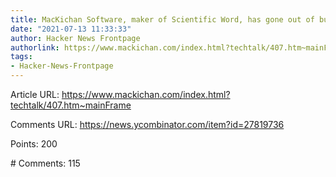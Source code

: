 ```yaml
---
title: MacKichan Software, maker of Scientific Word, has gone out of business
date: "2021-07-13 11:33:33"
author: Hacker News Frontpage
authorlink: https://www.mackichan.com/index.html?techtalk/407.htm~mainFrame
tags:
- Hacker-News-Frontpage
---
```


<p>Article URL: <a href="https://www.mackichan.com/index.html?techtalk/407.htm~mainFrame">https://www.mackichan.com/index.html?techtalk/407.htm~mainFrame</a></p>
<p>Comments URL: <a href="https://news.ycombinator.com/item?id=27819736">https://news.ycombinator.com/item?id=27819736</a></p>
<p>Points: 200</p>
<p># Comments: 115</p>
